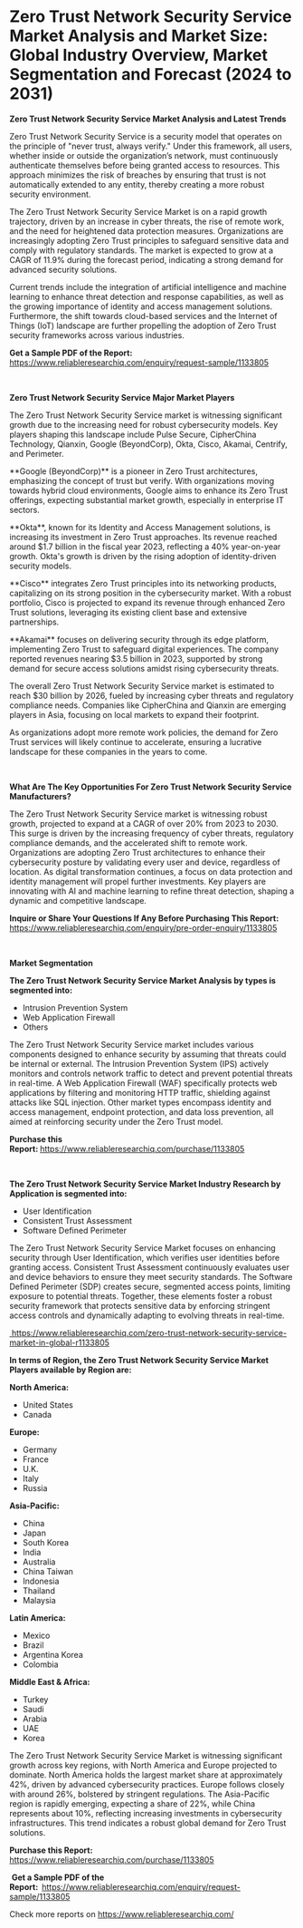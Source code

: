 <p><h1>Zero Trust Network Security Service Market Analysis and Market Size: Global Industry Overview, Market Segmentation and Forecast (2024 to 2031)</h1></p><p><strong>Zero Trust Network Security Service Market Analysis and Latest Trends</strong></p>
<p><p>Zero Trust Network Security Service is a security model that operates on the principle of "never trust, always verify." Under this framework, all users, whether inside or outside the organization’s network, must continuously authenticate themselves before being granted access to resources. This approach minimizes the risk of breaches by ensuring that trust is not automatically extended to any entity, thereby creating a more robust security environment.</p><p>The Zero Trust Network Security Service Market is on a rapid growth trajectory, driven by an increase in cyber threats, the rise of remote work, and the need for heightened data protection measures. Organizations are increasingly adopting Zero Trust principles to safeguard sensitive data and comply with regulatory standards. The market is expected to grow at a CAGR of 11.9% during the forecast period, indicating a strong demand for advanced security solutions.</p><p>Current trends include the integration of artificial intelligence and machine learning to enhance threat detection and response capabilities, as well as the growing importance of identity and access management solutions. Furthermore, the shift towards cloud-based services and the Internet of Things (IoT) landscape are further propelling the adoption of Zero Trust security frameworks across various industries.</p></p>
<p><strong>Get a Sample PDF of the Report:&nbsp;</strong> <a href="https://www.reliableresearchiq.com/enquiry/request-sample/1133805?utm_campaign=1927&utm_medium=2&utm_source=Github&utm_content=ia&utm_term=27122024&utm_id=zero-trust-network-security-service">https://www.reliableresearchiq.com/enquiry/request-sample/1133805</a></p>
<p>&nbsp;</p>
<p><strong>Zero Trust Network Security Service Major Market Players</strong></p>
<p><p>The Zero Trust Network Security Service market is witnessing significant growth due to the increasing need for robust cybersecurity models. Key players shaping this landscape include Pulse Secure, CipherChina Technology, Qianxin, Google (BeyondCorp), Okta, Cisco, Akamai, Centrify, and Perimeter.</p><p>**Google (BeyondCorp)** is a pioneer in Zero Trust architectures, emphasizing the concept of trust but verify. With organizations moving towards hybrid cloud environments, Google aims to enhance its Zero Trust offerings, expecting substantial market growth, especially in enterprise IT sectors.</p><p>**Okta**, known for its Identity and Access Management solutions, is increasing its investment in Zero Trust approaches. Its revenue reached around $1.7 billion in the fiscal year 2023, reflecting a 40% year-on-year growth. Okta's growth is driven by the rising adoption of identity-driven security models.</p><p>**Cisco** integrates Zero Trust principles into its networking products, capitalizing on its strong position in the cybersecurity market. With a robust portfolio, Cisco is projected to expand its revenue through enhanced Zero Trust solutions, leveraging its existing client base and extensive partnerships.</p><p>**Akamai** focuses on delivering security through its edge platform, implementing Zero Trust to safeguard digital experiences. The company reported revenues nearing $3.5 billion in 2023, supported by strong demand for secure access solutions amidst rising cybersecurity threats.</p><p>The overall Zero Trust Network Security Service market is estimated to reach $30 billion by 2026, fueled by increasing cyber threats and regulatory compliance needs. Companies like CipherChina and Qianxin are emerging players in Asia, focusing on local markets to expand their footprint. </p><p>As organizations adopt more remote work policies, the demand for Zero Trust services will likely continue to accelerate, ensuring a lucrative landscape for these companies in the years to come.</p></p>
<p>&nbsp;</p>
<p><strong>What Are The Key Opportunities For Zero Trust Network Security Service Manufacturers?</strong></p>
<p><p>The Zero Trust Network Security Service market is witnessing robust growth, projected to expand at a CAGR of over 20% from 2023 to 2030. This surge is driven by the increasing frequency of cyber threats, regulatory compliance demands, and the accelerated shift to remote work. Organizations are adopting Zero Trust architectures to enhance their cybersecurity posture by validating every user and device, regardless of location. As digital transformation continues, a focus on data protection and identity management will propel further investments. Key players are innovating with AI and machine learning to refine threat detection, shaping a dynamic and competitive landscape.</p></p>
<p><strong>Inquire or Share Your Questions If Any Before Purchasing This Report:</strong> <a href="https://www.reliableresearchiq.com/enquiry/pre-order-enquiry/1133805?utm_campaign=1927&utm_medium=2&utm_source=Github&utm_content=ia&utm_term=27122024&utm_id=zero-trust-network-security-service">https://www.reliableresearchiq.com/enquiry/pre-order-enquiry/1133805</a></p>
<p>&nbsp;</p>
<p><strong>Market Segmentation</strong></p>
<p><strong>The Zero Trust Network Security Service Market Analysis by types is segmented into:</strong></p>
<p><ul><li>Intrusion Prevention System</li><li>Web Application Firewall</li><li>Others</li></ul></p>
<p><p>The Zero Trust Network Security Service market includes various components designed to enhance security by assuming that threats could be internal or external. The Intrusion Prevention System (IPS) actively monitors and controls network traffic to detect and prevent potential threats in real-time. A Web Application Firewall (WAF) specifically protects web applications by filtering and monitoring HTTP traffic, shielding against attacks like SQL injection. Other market types encompass identity and access management, endpoint protection, and data loss prevention, all aimed at reinforcing security under the Zero Trust model.</p></p>
<p><strong>Purchase this Report:&nbsp;</strong><a href="https://www.reliableresearchiq.com/purchase/1133805?utm_campaign=1927&utm_medium=2&utm_source=Github&utm_content=ia&utm_term=27122024&utm_id=zero-trust-network-security-service">https://www.reliableresearchiq.com/purchase/1133805</a></p>
<p>&nbsp;</p>
<p><strong>The Zero Trust Network Security Service Market Industry Research by Application is segmented into:</strong></p>
<p><ul><li>User Identification</li><li>Consistent Trust Assessment</li><li>Software Defined Perimeter</li></ul></p>
<p><p>The Zero Trust Network Security Service Market focuses on enhancing security through User Identification, which verifies user identities before granting access. Consistent Trust Assessment continuously evaluates user and device behaviors to ensure they meet security standards. The Software Defined Perimeter (SDP) creates secure, segmented access points, limiting exposure to potential threats. Together, these elements foster a robust security framework that protects sensitive data by enforcing stringent access controls and dynamically adapting to evolving threats in real-time.</p></p>
<p><a href="https://www.reliableresearchiq.com/zero-trust-network-security-service-market-in-global-r1133805?utm_campaign=1927&utm_medium=2&utm_source=Github&utm_content=ia&utm_term=27122024&utm_id=zero-trust-network-security-service">&nbsp;https://www.reliableresearchiq.com/zero-trust-network-security-service-market-in-global-r1133805</a></p>
<p><strong>In terms of Region, the Zero Trust Network Security Service Market Players available by Region are:</strong></p>
<p>
    <p> <strong> North America: </strong>
        <ul>
            <li>United States</li>
            <li>Canada</li>
        </ul>
        </p> 
    <p> <strong> Europe: </strong>
        <ul>
            <li>Germany</li>
            <li>France</li>
            <li>U.K.</li>
            <li>Italy</li>
            <li>Russia</li>
        </ul>
        </p> 
    <p> <strong> Asia-Pacific: </strong>
        <ul>
            <li>China</li>
            <li>Japan</li>
            <li>South Korea</li>
            <li>India</li>
            <li>Australia</li>
            <li>China Taiwan</li>
            <li>Indonesia</li>
            <li>Thailand</li>
            <li>Malaysia</li>
        </ul>
        </p> 
    <p> <strong> Latin America: </strong>
        <ul>
            <li>Mexico</li>
            <li>Brazil</li>
            <li>Argentina Korea</li>
            <li>Colombia</li>
        </ul>
        </p> 
    <p> <strong> Middle East & Africa: </strong>
        <ul>
            <li>Turkey</li>
            <li>Saudi</li>
            <li>Arabia</li>
            <li>UAE</li>
            <li>Korea</li>
        </ul>
    </p>
    </p>
<p><p>The Zero Trust Network Security Service Market is witnessing significant growth across key regions, with North America and Europe projected to dominate. North America holds the largest market share at approximately 42%, driven by advanced cybersecurity practices. Europe follows closely with around 26%, bolstered by stringent regulations. The Asia-Pacific region is rapidly emerging, expecting a share of 22%, while China represents about 10%, reflecting increasing investments in cybersecurity infrastructures. This trend indicates a robust global demand for Zero Trust solutions.</p></p>
<p><strong>Purchase this Report: </strong><a href="https://www.reliableresearchiq.com/purchase/1133805?utm_campaign=1927&utm_medium=2&utm_source=Github&utm_content=ia&utm_term=27122024&utm_id=zero-trust-network-security-service">https://www.reliableresearchiq.com/purchase/1133805</a></p>
<p>&nbsp;<strong>Get a Sample PDF of the Report:&nbsp;&nbsp;</strong><a href="https://www.reliableresearchiq.com/enquiry/request-sample/1133805?utm_campaign=1927&utm_medium=2&utm_source=Github&utm_content=ia&utm_term=27122024&utm_id=zero-trust-network-security-service">https://www.reliableresearchiq.com/enquiry/request-sample/1133805</a></p>
<p><strong></strong></p>
<p>Check more reports on <a href="https://www.reliableresearchiq.com/?utm_campaign=1927&utm_medium=2&utm_source=Github&utm_content=ia&utm_term=27122024&utm_id=zero-trust-network-security-service">https://www.reliableresearchiq.com/</a></p>